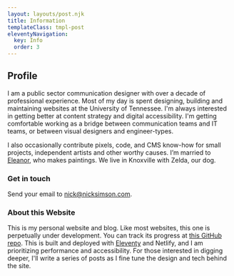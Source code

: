 ```yaml
---
layout: layouts/post.njk
title: Information
templateClass: tmpl-post
eleventyNavigation:
  key: Info
  order: 3
---
```


## Profile

I am a public sector communication designer with over a decade of professional experience. Most of my day is spent designing, building and maintaining websites at the University of Tennessee. I'm always interested in getting better at content strategy and digital accessibility. I'm getting comfortable working as a bridge between communication teams and IT teams, or between visual designers and engineer-types.

I also occasionally contribute pixels, code, and CMS know-how for small projects, independent artists and other worthy causes. I’m married to [Eleanor](https://eleanoraldrich.com), who makes paintings. We live in Knoxville with Zelda, our dog.

### Get in touch
Send your email to [nick@nicksimson.com](mailto:nick@nicksimson.com).  

### About this Website
This is my personal website and blog. Like most websites, this one is perpetually under development. You can track its progress at [this GitHub repo](https://github.com/nsmsn/nicksimsondotcom). This is built and deployed with [Eleventy](https://11ty.dev/) and Netlify, and I am prioritizing performance and accessibility. For those interested in digging deeper, I'll write a series of posts as I fine tune the design and tech behind the site.